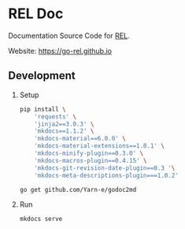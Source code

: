 # REL Doc

Documentation Source Code for [REL](https://github.com/go-rel/rel).

Website: https://go-rel.github.io

## Development

1. Setup
    ```bash
    pip install \
        'requests' \
        'jinja2==3.0.3' \
        'mkdocs==1.1.2' \
        'mkdocs-material==6.0.0' \
        'mkdocs-material-extensions==1.0.1' \
        'mkdocs-minify-plugin==0.3.0' \
        'mkdocs-macros-plugin==0.4.15' \
        'mkdocs-git-revision-date-plugin==0.3 '\
        'mkdocs-meta-descriptions-plugin===1.0.2'

    go get github.com/Yarn-e/godoc2md
    ```

2. Run
    ```bash
    mkdocs serve
    ```
